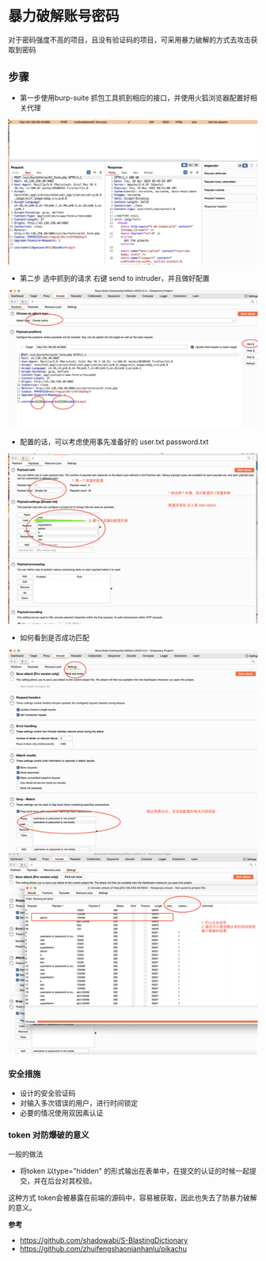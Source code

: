# 暴力破解账号密码

对于密码强度不高的项目，且没有验证码的项目，可采用暴力破解的方式去攻击获取到密码

## 步骤
- 第一步使用burp-suite 抓包工具抓到相应的接口，并使用火狐浏览器配置好相关代理
<img src="./images/1.png" /> 

- 第二步 选中抓到的请求 右键 send to intruder，并且做好配置
<img src="./images/2.png" />

- 配置的话，可以考虑使用事先准备好的 user.txt password.txt 
<img src="./images/3.png" />

- 如何看到是否成功匹配
<img src="./images/4.png" />
<img src="./images/5.png" />


### 安全措施
- 设计的安全验证码
- 对输入多次错误的用户，进行时间锁定
- 必要的情况使用双因素认证


### token 对防爆破的意义

一般的做法
- 将token 以type="hidden" 的形式输出在表单中，在提交的认证的时候一起提交，并在后台对其校验。

这种方式 token会被暴露在前端的源码中，容易被获取，因此也失去了防暴力破解的意义。


**参考**
- https://github.com/shadowabi/S-BlastingDictionary
- https://github.com/zhuifengshaonianhanlu/pikachu